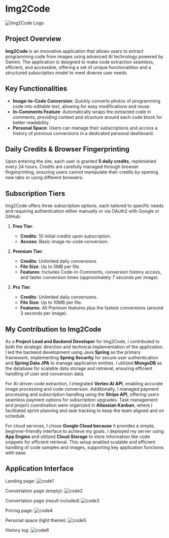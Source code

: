 # Img2Code 
![Img2Code Logo](https://img2code.xyz/_next/image?url=%2Fstatic%2Fimages%2Ffavicon.png&w=96&q=75)


## Project Overview
**Img2Code** is an innovative application that allows users to extract programming code from images using advanced AI technology powered by Gemini. The application is designed to make code extraction seamless, efficient, and accessible, offering a set of unique functionalities and a structured subscription model to meet diverse user needs.

## Key Functionalities
- **Image-to-Code Conversion**: Quickly converts photos of programming code into editable text, allowing for easy modifications and reuse.
- **In-Comments Feature**: Automatically wraps the extracted code in comments, providing context and structure around each code block for better readability.
- **Personal Space**: Users can manage their subscriptions and access a history of previous conversions in a dedicated personal dashboard.

## Daily Credits & Browser Fingerprinting
Upon entering the site, each user is granted **5 daily credits**, replenished every 24 hours. Credits are carefully managed through browser fingerprinting, ensuring users cannot manipulate their credits by opening new tabs or using different browsers.

## Subscription Tiers
Img2Code offers three subscription options, each tailored to specific needs and requiring authentication either manually or via OAuth2 with Google or GitHub:

1. **Free Tier**:
   - **Credits**: 10 initial credits upon subscription.
   - **Access**: Basic image-to-code conversion.

2. **Premium Tier**:
   - **Credits**: Unlimited daily conversions.
   - **File Size**: Up to 5MB per file.
   - **Features**: Includes Code-in-Comments, conversion history access, and faster conversion times (approximately 7 seconds per image).

3. **Pro Tier**:
   - **Credits**: Unlimited daily conversions.
   - **File Size**: Up to 10MB per file.
   - **Features**: All Premium features plus the fastest conversions (around 3 seconds per image).

## My Contribution to Img2Code
As a **Project Lead and Backend Developer** for Img2Code, I contributed to both the strategic direction and technical implementation of the application. I led the backend development using Java **Spring** as the primary framework, implementing **Spring Security** for secure user authentication and **Spring Data JPA** to manage application entities. I utilized **MongoDB** as the database for scalable data storage and retrieval, ensuring efficient handling of user and conversion data.

For AI-driven code extraction, I integrated **Vertex AI API**, enabling accurate image processing and code conversion. Additionally, I managed payment processing and subscription handling using the **Stripe API**, offering users seamless payment options for subscription upgrades. Task management and project coordination were organized in **Atlassian Kanban**, where I facilitated sprint planning and task tracking to keep the team aligned and on schedule.

For cloud services, I chose **Google Cloud because** it provides a simple, beginner-friendly interface to achieve my goals. I deployed my server using **App Engine** and utilized **Cloud Storage** to store information like code snippets for efficient retrieval. This setup enabled scalable and efficient handling of code samples and images, supporting key application functions with ease.

## Application Interface

Landing page:
![code1](https://github.com/user-attachments/assets/b29b2298-e93e-491e-bc85-2bf3f3808b44)

Convertation page (empty):
![code2](https://github.com/user-attachments/assets/0c24c3e5-6d28-4edb-8ffd-6c7f20a2e72b)

Convertation page (result included)
![code3](https://github.com/user-attachments/assets/544e12c0-d83c-4e60-9294-243afe754dfd)

Pricing page:
![code4](https://github.com/user-attachments/assets/465ada15-00c2-4b20-9f87-14652737c665)

Personal space (light theme):
![code5](https://github.com/user-attachments/assets/af9b5a13-0c80-40f9-bcfd-c7b7b58d9b24)

History log:
![code6](https://github.com/user-attachments/assets/66389fed-8982-41be-a6a6-c3895d63ce01)

